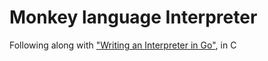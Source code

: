 # Monkey language Interpreter
Following along with ["Writing an Interpreter in Go"](https://interpreterbook.com/), in C
